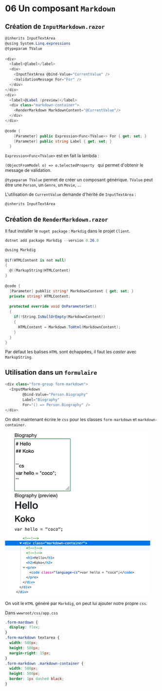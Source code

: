 # 06 Un composant `Markdown`

## Création de `InputMarkdown.razor`

```cs
@inherits InputTextArea
@using System.Linq.expressions
@typeparam TValue
  
<div>
  <label>@label</label>
  <div>
  	<InputTextArea @bind-Value="CurrentValue" />
  	<ValidationMessage For="For" />
  </div>
</div> 
<div>
  <label>@Label (preview)</label>
  <div class="markdown-container">
    <RenderMarkdown MarkdownContent="@CurrentValue"/>
  </div>  
</div> 
    
@code {
    [Parameter] public Expression<Func<TValue>> For { get; set; }
    [Parameter] public string Label { get; set; }
  }    
```

`Expression<Func<TValue>` est en fait la lambda :

 `(ObjectFromModel o) => o.SelectedProperty ` qui permet d'obtenir le message de validation.

`@typeparam TValue` permet de créer un composant générique. `TValue` peut être une `Person`, un `Genre`, un `Movie`, ...

L'utilisation de `CurrentValue` demande d'hérité de `InputTextArea` :

```cs
@inherits InputTextArea
```



## Création de `RenderMarkdown.razor`

Il faut installer le `nuget package` : `Markdig` dans le projet `Client`.

```cs
dotnet add package Markdig --version 0.26.0
```

```cs
@using Markdig
  
@if(HTMLContent is not null)
{
  @((MarkupString)HTMLContent)
}
  
@code {
  [Parameter] pubklic string? MarkdownContent { get; set; }
  private string? HTMLContent;
    
  protected override void OnParameterSet()
  {
    if(!String.IsNullOrEmpty(MarkdownContent))
    {
      HTMLContent = Markdown.ToHtml(MarkdownContent);
    }
  }
}  
```

Par défaut les balises `HTML` sont échappées, il faut les *caster* avec `MarkupString`.



## Utilisation dans un `formulaire`

```cs
<div class="form-group form-markdown">
  <InputMarkdown
  		@bind-Value="Person.Biography"
  		Label="Biography"
  		For="() => Person.Biography" />
</div>  
```

On doit maintenant écrire le `css` pour les classes `form-markdown` et `markdown-container`.

<img src="assets/markdonm-text-area-syntax-exeample.png" alt="markdonm-text-area-syntax-exeample" style="zoom:50%;" />

<img src="assets/html-generated-by-markdig-thank-you.png" alt="html-generated-by-markdig-thank-you" style="zoom:50%;" />

On voit le `HTML` généré par `Markdig`, on peut lui ajouter notre propre `css`.

Dans `wwwroot/css/app.css`

```css
.form-mardown {
  display: flex;
}
.form-markdown textarea {
  width: 500px;
  height: 500px;
  margin-right: 15px;
}
.form-markdown .markdown-container {
  width: 500px;
  height: 500px;
  border: 1px dashed black;
}
```

